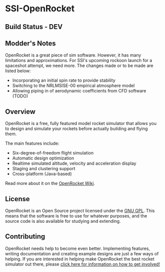 SSI-OpenRocket
==========

Build Status - DEV
------------

**Modder's Notes**
---------
OpenRocket is a great piece of sim software. However, it has many limitations and approximations. For SSI's upcoming rockoon launch for a spaceshot attempt, we need more. The changes made or to be made are listed below:

* Incorporating an initial spin rate to provide stability
* Switching to the NRLMSISE-00 empirical atmosphere model
* Allowing piping in of aerodynamic coefficients from CFD software (TODO)


Overview
--------

OpenRocket is a free, fully featured model rocket simulator that allows you to design and simulate your rockets before actually building and flying them.

The main features include:

* Six-degree-of-freedom flight simulation
* Automatic design optimization
* Realtime simulated altitude, velocity and acceleration display
* Staging and clustering support
* Cross-platform (Java-based)

Read more about it on the [OpenRocket Wiki](http://wiki.openrocket.info).

License
-------

OpenRocket is an Open Source project licensed under the [GNU GPL](http://openrocket.sourceforge.net/license.html). This means that the software is free to use for whatever purposes, and the source code is also available for studying and extending.

Contributing
------------

OpenRocket needs help to become even better. Implementing features, writing documentation and creating example designs are just a few ways of helping. If you are interested in helping make OpenRocket the best rocket simulator out there, please [click here for information on how to get involved!](http://openrocket.sourceforge.net/getinvolved.html)

 
